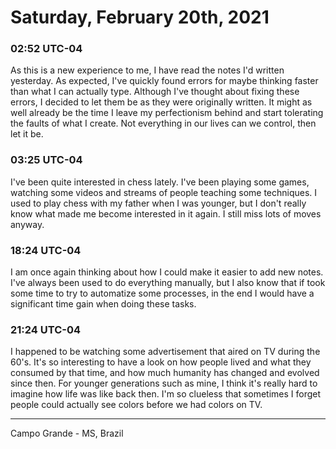 # Saturday, February 20th, 2021

### 02:52 UTC-04

As this is a new experience to me, I have read the notes I'd written yesterday.
As expected, I've quickly found errors for maybe thinking faster than what I can
actually type. Although I've thought about fixing these errors, I decided to let
them be as they were originally written. It might as well already be the time I
leave my perfectionism behind and start tolerating the faults of what I create.
Not everything in our lives can we control, then let it be.

### 03:25 UTC-04

I've been quite interested in chess lately. I've been playing some games, watching
some videos and streams of people teaching some techniques. I used to play chess
with my father when I was younger, but I don't really know what made me become
interested in it again. I still miss lots of moves anyway.

### 18:24 UTC-04

I am once again thinking about how I could make it easier to add new notes. I've
always been used to do everything manually, but I also know that if took some time
to try to automatize some processes, in the end I would have a significant time
gain when doing these tasks.

### 21:24 UTC-04

I happened to be watching some advertisement that aired on TV during the 60's. It's
so interesting to have a look on how people lived and what they consumed by that
time, and how much humanity has changed and evolved since then. For younger generations
such as mine, I think it's really hard to imagine how life was like back then. I'm
so clueless that sometimes I forget people could actually see colors before we had
colors on TV.

---

Campo Grande - MS, Brazil
